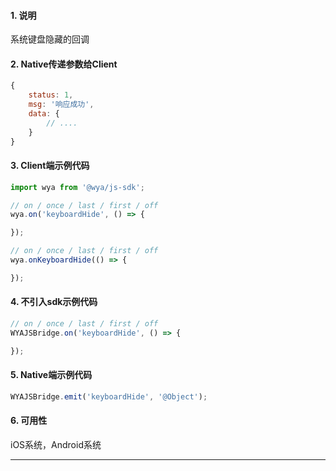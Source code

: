 #### 1. 说明

系统键盘隐藏的回调

#### 2. Native传递参数给Client

```javascript
{
	status: 1,
	msg: '响应成功',
	data: {
		// ....
	}
}
```

#### 3. Client端示例代码

```javascript
import wya from '@wya/js-sdk';

// on / once / last / first / off
wya.on('keyboardHide', () => {

});

// on / once / last / first / off
wya.onKeyboardHide(() => {

});
```

#### 4. 不引入sdk示例代码

```javascript
// on / once / last / first / off
WYAJSBridge.on('keyboardHide', () => {

});
```

#### 5. Native端示例代码

```javascript
WYAJSBridge.emit('keyboardHide', '@Object');
```

#### 6. 可用性

iOS系统，Android系统

---------

